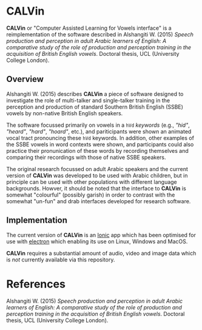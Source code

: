 # CALVin

**CALVin** or "Computer Assisted Learning for Vowels interface"
is a reimplementation of the software described in
Alshangiti W. (2015)
*Speech production and perception in adult Arabic learners of English:
A comparative study of the role of production and perception training
in the acquisition of British English vowels*. Doctoral thesis,
UCL (University College London).

## Overview

Alshangiti W. (2015) describes **CALVin** a piece of
software designed to investigate the role of multi-talker and single-talker training in
the perception and production of standard Southern British English
(SSBE)
vowels by non-native British English speakers.

The software focussed primarily on vowels in a `hVd` _keywords_ (e.g.,
*"hid"*, *"heard"*, *"hard"*, *"hoard"*, etc.), and
pariticipants were shown an animated vocal tract
pronouncing these `hVd` keywords.
In addition, other examples of the SSBE vowels in
word contexts were shown, and
participants could also
practice their pronunication of these words by recording
themselves and comparing their recordings with those of
native SSBE speakers.

The original research focussed on adult Arabic speakers
and the current version of **CALVin** was developed to be used
with Arabic children, but in principle can be used with
other populations with different language backgrounds.
Howver, it should be noted that the interface to **CALVin**
is somewhat "colourful" (possibly garish) in order
to contrast with the somewhat "un-fun" and drab interfaces
developed for research software.

## Implementation

The current version of **CALVin** is an [Ionic](https://ionicframework.com) app which has been optimised
for use with [electron](https://electronjs.org/) which
enabling its use on Linux, Windows and MacOS.

**CALVin** requires a substantial amount of audio, video
and image data which is _not_ currently available via this repository.






# References

Alshangiti W. (2015)
*Speech production and perception in adult Arabic learners of English:
A comparative study of the role of production and perception training
in the acquisition of British English vowels*. Doctoral thesis,
UCL (University College London).
